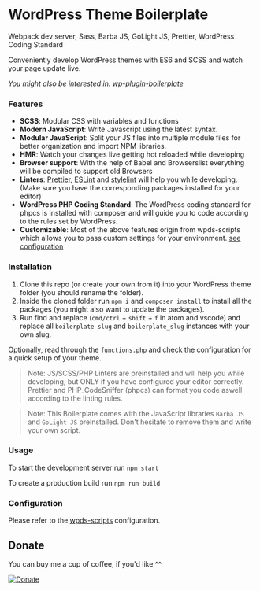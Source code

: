 # WordPress Theme Boilerplate

Webpack dev server, Sass, Barba JS, GoLight JS, Prettier, WordPress Coding Standard

Conveniently develop WordPress themes with ES6 and SCSS and watch your page update live.

_You might also be interested in: [wp-plugin-boilerplate](https://github.com/josias-r/wp-plugin-boilerplate)_

### Features

- **SCSS**: Modular CSS with variables and functions
- **Modern JavaScript**: Write Javascript using the latest syntax.
- **Modular JavaScript**: Split your JS files into multiple module files for better organization and import NPM libraries.
- **HMR**: Watch your changes live getting hot reloaded while developing
- **Browser support**: With the help of Babel and Browserslist everything will be compiled to support old Browsers
- **Linters**: [Prettier](https://prettier.io/), [ESLint](https://eslint.org/) and [stylelint](https://stylelint.io/) will help you while developing. (Make sure you have the corresponding packages installed for your editor)
- **WordPress PHP Coding Standard**: The WordPress coding standard for phpcs is installed with composer and will guide you to code according to the rules set by WordPress.
- **Customizable**: Most of the above features origin from wpds-scripts which allows you to pass custom settings for your environment. [see configuration](#configuration)

### Installation

1. Clone this repo (or create your own from it) into your WordPress theme folder (you should rename the folder).
2. Inside the cloned folder run `npm i` and `composer install` to install all the packages (you might also want to update the packages).
3. Run find and replace (`cmd/ctrl` + `shift` + `f` in atom and vscode) and replace all `boilerplate-slug` and `boilerplate_slug` instances with your own slug.

Optionally, read through the `functions.php` and check the configuration for a quick setup of your theme.

> Note: JS/SCSS/PHP Linters are preinstalled and will help you while developing, but ONLY if you have configured your editor correctly. Prettier and PHP_CodeSniffer (phpcs) can format you code aswell according to the linting rules.

> Note: This Boilerplate comes with the JavaScript libraries `Barba JS` and `GoLight JS` preinstalled. Don't hesitate to remove them and write your own script.

### Usage

To start the development server run `npm start`

To create a production build run `npm run build`

### Configuration

Please refer to the [wpds-scripts](https://github.com/josias-r/wpds-scripts/blob/master/README.md#cli-configuration) configuration.

## Donate

You can buy me a cup of coffee, if you'd like ^^

[![Donate](https://www.paypalobjects.com/en_US/CH/i/btn/btn_donateCC_LG.gif)](https://www.paypal.com/cgi-bin/webscr?cmd=_s-xclick&hosted_button_id=AXJFXBX8XLYXQ&source=url)

